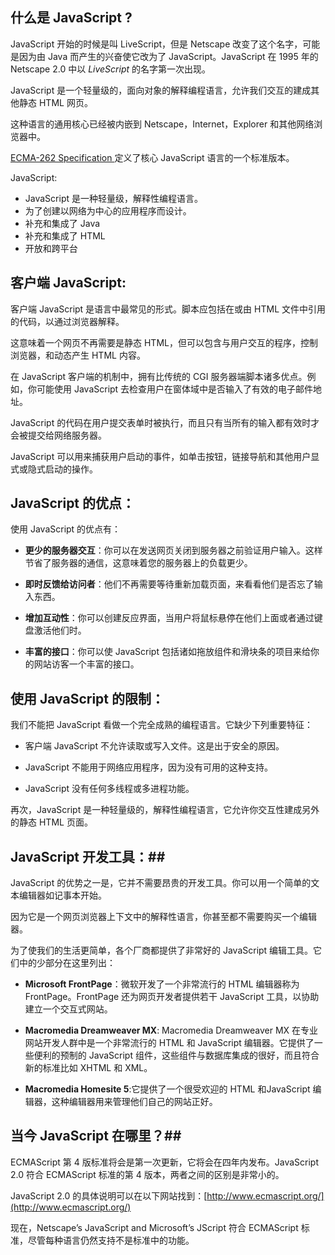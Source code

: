 ## 什么是 JavaScript ? ##
JavaScript 开始的时候是叫 LiveScript，但是 Netscape 改变了这个名字，可能是因为由 Java 而产生的兴奋使它改为了 JavaScript。JavaScript 在 1995 年的 Netscape 2.0 中以 *LiveScript* 的名字第一次出现。

JavaScript 是一个轻量级的，面向对象的解释编程语言，允许我们交互的建成其他静态 HTML 网页。

这种语言的通用核心已经被内嵌到 Netscape，Internet，Explorer 和其他网络浏览器中。

[ ECMA-262 Specification ](http://www.ecma-international.org/publications/index.html)定义了核心 JavaScript 语言的一个标准版本。

JavaScript:

- JavaScript 是一种轻量级，解释性编程语言。
- 为了创建以网络为中心的应用程序而设计。
- 补充和集成了 Java
- 补充和集成了 HTML
- 开放和跨平台

## 客户端 JavaScript: ##

客户端 JavaScript 是语言中最常见的形式。脚本应包括在或由 HTML 文件中引用的代码，以通过浏览器解释。

这意味着一个网页不再需要是静态 HTML，但可以包含与用户交互的程序，控制浏览器，和动态产生 HTML 内容。

在 JavaScript 客户端的机制中，拥有比传统的 CGI 服务器端脚本诸多优点。例如，你可能使用 JavaScript 去检查用户在窗体域中是否输入了有效的电子邮件地址。

JavaScript 的代码在用户提交表单时被执行，而且只有当所有的输入都有效时才会被提交给网络服务器。

JavaScript 可以用来捕获用户启动的事件，如单击按钮，链接导航和其他用户显式或隐式启动的操作。

## JavaScript 的优点： ##

使用 JavaScript 的优点有：

- **更少的服务器交互**：你可以在发送网页关闭到服务器之前验证用户输入。这样节省了服务器的通信，这意味着您的服务器上的负载更少。

- **即时反馈给访问者**：他们不再需要等待重新加载页面，来看看他们是否忘了输入东西。

- **增加互动性**：你可以创建反应界面，当用户将鼠标悬停在他们上面或者通过键盘激活他们时。

- **丰富的接口**：你可以使 JavaScript 包括诸如拖放组件和滑块条的项目来给你的网站访客一个丰富的接口。

## 使用 JavaScript 的限制： ##

我们不能把 JavaScript 看做一个完全成熟的编程语言。它缺少下列重要特征：

- 客户端 JavaScript 不允许读取或写入文件。这是出于安全的原因。

- JavaScript 不能用于网络应用程序，因为没有可用的这种支持。

- JavaScript 没有任何多线程或多进程功能。

再次，JavaScript 是一种轻量级的，解释性编程语言，它允许你交互性建成另外的静态 HTML 页面。

## JavaScript 开发工具：##

JavaScript 的优势之一是，它并不需要昂贵的开发工具。你可以用一个简单的文本编辑器如记事本开始。

因为它是一个网页浏览器上下文中的解释性语言，你甚至都不需要购买一个编辑器。

为了使我们的生活更简单，各个厂商都提供了非常好的 JavaScript 编辑工具。它们中的少部分在这里列出：

- **Microsoft FrontPage**：微软开发了一个非常流行的 HTML 编辑器称为 FrontPage。FrontPage 还为网页开发者提供若干 JavaScript 工具，以协助建立一个交互式网站。

- **Macromedia Dreamweaver MX**: Macromedia Dreamweaver MX 在专业网站开发人群中是一个非常流行的 HTML 和 JavaScript 编辑器。它提供了一些便利的预制的 JavaScript 组件，这些组件与数据库集成的很好，而且符合新的标准比如 XHTML 和 XML。

- **Macromedia Homesite 5**:它提供了一个很受欢迎的 HTML 和JavaScript 编辑器，这种编辑器用来管理他们自己的网站正好。

## 当今 JavaScript 在哪里？##

ECMAScript 第 4 版标准将会是第一次更新，它将会在四年内发布。JavaScript 2.0 符合 ECMAScript 标准的第 4 版本，两者之间的区别是非常小的。

JavaScript 2.0 的具体说明可以在以下网站找到：[http://www.ecmascript.org/](http://www.ecmascript.org/)

现在，Netscape’s JavaScript and Microsoft’s JScript 符合  ECMAScript 标准，尽管每种语言仍然支持不是标准中的功能。